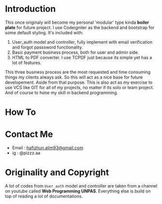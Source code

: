 # Introduction

This once originaly will become my personal 'modular' type kinda **boiler plate** for future project. I use Codeigniter as the backend and bootstrap for some
default styling. It's included with:
1. User_auth model and controller, fully implement with email verification and forgot passsword functionality.
2. Basic payment business process, both for user and admin side.
3. HTML to PDF converter. I use TCPDF just because its simple yet has a lot of features. 

This three business process are the most requested and time consuming things my clients always ask. So this will act as a nice base for future developement.
Aside from that purpose. This is also act as my exercise to use VCS like GIT for all of my projects, no matter if its solo or team project. And of course to
hone my skill in backend programming.

# How To

# Contact Me

* Email : hafizhun.alim93@gmail.com
* ig    : @pizzz.aa

# Originality and Copyright

A lot of codes from `User_auth` model and controller are taken from a channel on youtube called **Web Programming UNPAS**. Everything else is build on top of reading 
a lot of documentations.
